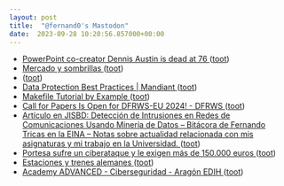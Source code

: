 ```yaml
---
layout: post
title:  "@fernand0's Mastodon"
date:  2023-09-28 10:20:56.857000+00:00
---
```

*  [PowerPoint co-creator Dennis Austin is dead at 76 ](https://www.theverge.com/2023/9/9/23865578/dennis-austin-powerpoint-co-creator-die) ([toot](https://mastodon.social/@fernand0/111142270196542916))
*  [Mercado y sombrillas  ](https://www.flickr.com/photos/fernand0/53206314542/) ([toot](https://mastodon.social/@fernand0/111142248126607386))
*  [ ](https://mastodon.social/@VictorMoral) ([toot](https://mastodon.social/@fernand0/111142077517365049))
*  [Data Protection Best Practices \| Mandiant ](https://www.mandiant.com/resources/blog/data-protection-best-practice) ([toot](https://mastodon.social/@fernand0/111142041915389362))
*  [Makefile Tutorial by Example ](https://makefiletutorial.co) ([toot](https://mastodon.social/@fernand0/111141870714502487))
*  [Call for Papers Is Open for DFRWS-EU 2024! - DFRWS ](https://dfrws.org/call-for-papers-is-open-for-dfrws-eu-2024) ([toot](https://mastodon.social/@fernand0/111141738795515238))
*  [Artículo en JISBD: Detección de Intrusiones en Redes de Comunicaciones Usando Minería de Datos – Bitácora de Fernando Tricas en la EINA – Notas sobre actualidad relacionada con mis asignaturas y mi trabajo en la Universidad.  ](https://webdiis.unizar.es/~ftricas/blog/research/2023-09-12-16-00.html) ([toot](https://mastodon.social/@fernand0/111141584638571918))
*  [Portesa sufre un ciberataque y le exigen más de 150.000 euros ](https://www.elperiodicodearagon.com/aragon/2023/09/27/ciberataque-92592181.htm) ([toot](https://mastodon.social/@fernand0/111138302919485540))
*  [Estaciones y trenes alemanes ](https://avecesunafoto.wordpress.com/2023/09/26/estaciones-y-trenes-alemanes) ([toot](https://mastodon.social/@fernand0/111138248590694743))
*  [Academy ADVANCED - Ciberseguridad - Aragón EDIH ](https://www.aragondih.com/es/academy-advanced-ciberseguridad) ([toot](https://mastodon.social/@fernand0/111137970398060891))
